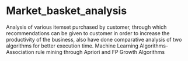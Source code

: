 # Market_basket_analysis
Analysis of various itemset purchased by customer, through which recommendations can be given to customer in order to increase the productivity of the business, also have done comparative analysis of two algorithms for better execution time.
 Machine Learning Algorithms-Association rule mining through Apriori and FP Growth Algorithms
